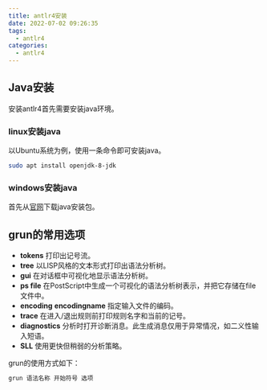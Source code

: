 ```yaml
---
title: antlr4安装
date: 2022-07-02 09:26:35
tags:
  - antlr4 
categories:
  - antlr4
---
```

## Java安装
安装antlr4首先需要安装java环境。
### linux安装java
以Ubuntu系统为例，使用一条命令即可安装java。
```bash
sudo apt install openjdk-8-jdk
```
### windows安装java
首先从[官网](https://www.oracle.com/java/technologies/downloads/#jdk18-windows)下载java安装包。

## grun的常用选项
  - **tokens** 打印出记号流。
  - **tree** 以LISP风格的文本形式打印出语法分析树。
  - **gui** 在对话框中可视化地显示语法分析树。
  - **ps file** 在PostScript中生成一个可视化的语法分析树表示，并把它存储在file文件中。
  - **encoding** **encodingname** 指定输入文件的编码。
  - **trace** 在进入/退出规则前打印规则名字和当前的记号。
  - **diagnostics** 分析时打开诊断消息。此生成消息仅用于异常情况，如二义性输入短语。
  - **SLL** 使用更快但稍弱的分析策略。

grun的使用方式如下：
```bash
grun 语法名称 开始符号 选项
```

